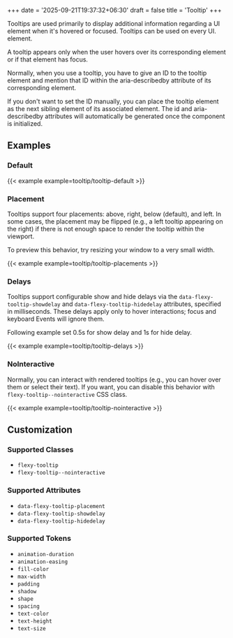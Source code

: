 +++
date = '2025-09-21T19:37:32+06:30'
draft = false
title = 'Tooltip'
+++

Tooltips are used primarily to display additional information regarding a UI
element when it's hovered or focused. Tooltips can be used on every UI.
element.

A tooltip appears only when the user hovers over its corresponding element or if
that element has focus.

Normally, when you use a tooltip, you have to give an ID to the tooltip element and mention that ID within the aria-describedby attribute of its corresponding element.

If you don't want to set the ID manually, you can place the tooltip element as the next sibling element of its associated element. The id and aria-describedby attributes will automatically be generated once the component is initialized.

<!--more-->

## Examples

### Default

{{< example example=tooltip/tooltip-default >}}

### Placement

Tooltips support four placements: above, right, below (default), and left. In some cases, the placement may be flipped (e.g., a left tooltip appearing on the right) if there is not enough space to render the tooltip within the viewport.

To preview this behavior, try resizing your window to a very small width.

{{< example example=tooltip/tooltip-placements >}}

### Delays

Tooltips support configurable show and hide delays via the
`data-flexy-tooltip-showdelay` and `data-flexy-tooltip-hidedelay` attributes,
specified in milliseconds. These delays apply only to hover interactions; focus
and keyboard Events will ignore them.

Following example set 0.5s for show delay and 1s for hide delay.

{{< example example=tooltip/tooltip-delays >}}

### NoInteractive

Normally, you can interact with rendered tooltips (e.g., you can hover over
them or select their text). If you want, you can disable this behavior with
`flexy-tooltip--nointeractive` CSS class.

{{< example example=tooltip/tooltip-nointeractive >}}

## Customization

### Supported Classes

- `flexy-tooltip`
- `flexy-tooltip--nointeractive`

### Supported Attributes

- `data-flexy-tooltip-placement`
- `data-flexy-tooltip-showdelay`
- `data-flexy-tooltip-hidedelay`

### Supported Tokens

- `animation-duration`
- `animation-easing`
- `fill-color`
- `max-width`
- `padding`
- `shadow`
- `shape`
- `spacing`
- `text-color`
- `text-height`
- `text-size`
